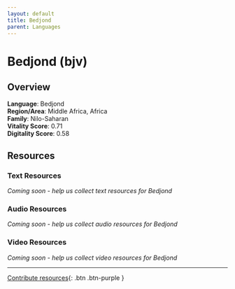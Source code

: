 ```yaml
---
layout: default
title: Bedjond
parent: Languages
---
```


# Bedjond (bjv)

## Overview

**Language**: Bedjond  
**Region/Area**: Middle Africa, Africa  
**Family**: Nilo-Saharan  
**Vitality Score**: 0.71  
**Digitality Score**: 0.58  

## Resources

### Text Resources
*Coming soon - help us collect text resources for Bedjond*

### Audio Resources
*Coming soon - help us collect audio resources for Bedjond*

### Video Resources
*Coming soon - help us collect video resources for Bedjond*

---

[Contribute resources](https://fairtrain.github.io/){: .btn .btn-purple }
